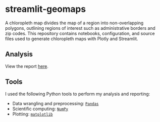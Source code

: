 # streamlit-geomaps

A chloropleth map divides the map of a region into non-overlapping polygons,
outlining regions of interest such as administrative borders and zip codes.
This repository contains notebooks, configuration, and source files used to
generate chloropleth maps with Plotly and Streamlit.

## Analysis

View the report [here](https://bainmatt.github.io/streamlit-geomaps/notebooks/report.html).

## Tools

I used the following Python tools to perform my analysis and reporting:

- Data wrangling and preprocessing: [`Pandas`](https://pandas.pydata.org/docs/)
- Scientific computing: [`NumPy`](https://numpy.org/doc/stable/)
- Plotting: [`matplotlib`](https://matplotlib.org/stable/)
